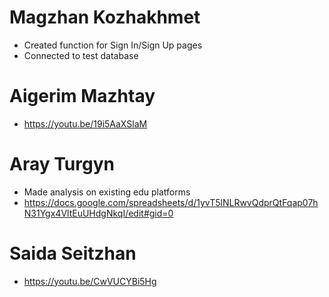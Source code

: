 # Magzhan Kozhakhmet
* Created function for Sign In/Sign Up pages
* Connected to test database
# Aigerim Mazhtay
* https://youtu.be/19i5AaXSlaM
# Aray Turgyn
* Made analysis on existing edu platforms
* https://docs.google.com/spreadsheets/d/1yvT5lNLRwvQdprQtFqap07hN31Ygx4VltEuUHdgNkqI/edit#gid=0
# Saida Seitzhan
* https://youtu.be/CwVUCYBi5Hg
